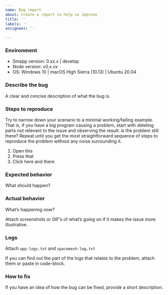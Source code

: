 ```yaml
---
name: Bug report
about: Create a report to help us improve
title: ''
labels: ''
assignees: ''

---
```


### Environment

* Smapp version: 0.xx.x | develop
* Node version: v0.x.xx <!-- Open settings screen, info section -->
* OS: Windows 10 | macOS High Sierra (10.13) | Ubuntu 20.04

### Describe the bug

A clear and concise description of what the bug is.

### Steps to reproduce

Try to narrow down your scenario to a minimal working/failing example. That is, if you have a big program causing a problem, start with deleting parts not relevant to the issue and observing the result: is the problem still there? Repeat until you get the most straightforward sequence of steps to reproduce the problem without any noise surrounding it.

1.  Open this
2.  Press that
3.  Click here and there

### Expected behavior

What should happen?

### Actual behavior

What’s happening now?

Attach screenshots or GIF’s of what’s going on if it makes the issue more illustrative.

### Logs

Attach `app-logs.txt` and `spacemesh-log.txt`
<!-- Find them out in %AppData%/Spacemesh on Windows directory and in /Users/<YOUR USER>/Library/Application Support/Spacemesh on Mac -->
If you can find out the part of the logs that relates to the problem, attach them or paste in code-block.

### How to fix <!-- if you know -->

If you have an idea of how the bug can be fixed, provide a short description.
